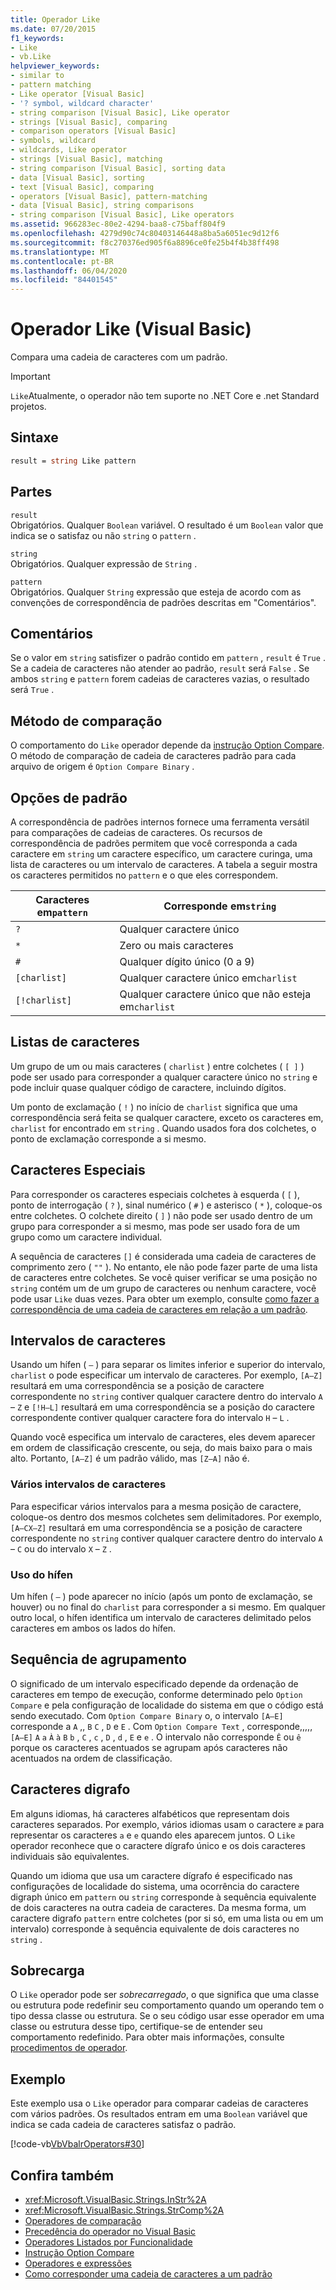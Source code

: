 ```yaml
---
title: Operador Like
ms.date: 07/20/2015
f1_keywords:
- Like
- vb.Like
helpviewer_keywords:
- similar to
- pattern matching
- Like operator [Visual Basic]
- '? symbol, wildcard character'
- string comparison [Visual Basic], Like operator
- strings [Visual Basic], comparing
- comparison operators [Visual Basic]
- symbols, wildcard
- wildcards, Like operator
- strings [Visual Basic], matching
- string comparison [Visual Basic], sorting data
- data [Visual Basic], sorting
- text [Visual Basic], comparing
- operators [Visual Basic], pattern-matching
- data [Visual Basic], string comparisons
- string comparison [Visual Basic], Like operators
ms.assetid: 966283ec-80e2-4294-baa8-c75baff804f9
ms.openlocfilehash: 4279d90c74c80403146448a8ba5a6051ec9d12f6
ms.sourcegitcommit: f8c270376ed905f6a8896ce0fe25b4f4b38ff498
ms.translationtype: MT
ms.contentlocale: pt-BR
ms.lasthandoff: 06/04/2020
ms.locfileid: "84401545"
---
```

# <a name="like-operator-visual-basic"></a>Operador Like (Visual Basic)
Compara uma cadeia de caracteres com um padrão.  

> [!IMPORTANT]
> `Like`Atualmente, o operador não tem suporte no .NET Core e .net Standard projetos.

## <a name="syntax"></a>Sintaxe  
  
```vb  
result = string Like pattern  
```  
  
## <a name="parts"></a>Partes  
 `result`  
 Obrigatórios. Qualquer `Boolean` variável. O resultado é um `Boolean` valor que indica se o satisfaz ou não `string` o `pattern` .  
  
 `string`  
 Obrigatórios. Qualquer expressão de `String` .  
  
 `pattern`  
 Obrigatórios. Qualquer `String` expressão que esteja de acordo com as convenções de correspondência de padrões descritas em "Comentários".  
  
## <a name="remarks"></a>Comentários  
 Se o valor em `string` satisfizer o padrão contido em `pattern` , `result` é `True` . Se a cadeia de caracteres não atender ao padrão, `result` será `False` . Se ambos `string` e `pattern` forem cadeias de caracteres vazias, o resultado será `True` .  
  
## <a name="comparison-method"></a>Método de comparação  
 O comportamento do `Like` operador depende da [instrução Option Compare](../statements/option-compare-statement.md). O método de comparação de cadeia de caracteres padrão para cada arquivo de origem é `Option Compare Binary` .  
  
## <a name="pattern-options"></a>Opções de padrão  
 A correspondência de padrões internos fornece uma ferramenta versátil para comparações de cadeias de caracteres. Os recursos de correspondência de padrões permitem que você corresponda a cada caractere em `string` um caractere específico, um caractere curinga, uma lista de caracteres ou um intervalo de caracteres. A tabela a seguir mostra os caracteres permitidos no `pattern` e o que eles correspondem.  
  
|Caracteres em`pattern`|Corresponde em`string`|  
|-----------------------------|-------------------------|  
|`?`|Qualquer caractere único|  
|`*`|Zero ou mais caracteres|  
|`#`|Qualquer dígito único (0 a 9)|  
|`[charlist]`|Qualquer caractere único em`charlist`|  
|`[!charlist]`|Qualquer caractere único que não esteja em`charlist`|  
  
## <a name="character-lists"></a>Listas de caracteres  
 Um grupo de um ou mais caracteres ( `charlist` ) entre colchetes ( `[ ]` ) pode ser usado para corresponder a qualquer caractere único no `string` e pode incluir quase qualquer código de caractere, incluindo dígitos.  
  
 Um ponto de exclamação ( `!` ) no início de `charlist` significa que uma correspondência será feita se qualquer caractere, exceto os caracteres em, `charlist` for encontrado em `string` . Quando usados fora dos colchetes, o ponto de exclamação corresponde a si mesmo.  
  
## <a name="special-characters"></a>Caracteres Especiais  
 Para corresponder os caracteres especiais colchetes à esquerda ( `[` ), ponto de interrogação ( `?` ), sinal numérico ( `#` ) e asterisco ( `*` ), coloque-os entre colchetes. O colchete direito ( `]` ) não pode ser usado dentro de um grupo para corresponder a si mesmo, mas pode ser usado fora de um grupo como um caractere individual.  
  
 A sequência de caracteres `[]` é considerada uma cadeia de caracteres de comprimento zero ( `""` ). No entanto, ele não pode fazer parte de uma lista de caracteres entre colchetes. Se você quiser verificar se uma posição no `string` contém um de um grupo de caracteres ou nenhum caractere, você pode usar `Like` duas vezes. Para obter um exemplo, consulte [como fazer a correspondência de uma cadeia de caracteres em relação a um padrão](../../programming-guide/language-features/operators-and-expressions/how-to-match-a-string-against-a-pattern.md).  
  
## <a name="character-ranges"></a>Intervalos de caracteres  
 Usando um hífen ( `–` ) para separar os limites inferior e superior do intervalo, `charlist` o pode especificar um intervalo de caracteres. Por exemplo, `[A–Z]` resultará em uma correspondência se a posição de caractere correspondente no `string` contiver qualquer caractere dentro do intervalo `A` – `Z` e `[!H–L]` resultará em uma correspondência se a posição do caractere correspondente contiver qualquer caractere fora do intervalo `H` – `L` .  
  
 Quando você especifica um intervalo de caracteres, eles devem aparecer em ordem de classificação crescente, ou seja, do mais baixo para o mais alto. Portanto, `[A–Z]` é um padrão válido, mas `[Z–A]` não é.  
  
### <a name="multiple-character-ranges"></a>Vários intervalos de caracteres  
 Para especificar vários intervalos para a mesma posição de caractere, coloque-os dentro dos mesmos colchetes sem delimitadores. Por exemplo, `[A–CX–Z]` resultará em uma correspondência se a posição de caractere correspondente no `string` contiver qualquer caractere dentro do intervalo `A` – `C` ou do intervalo `X` – `Z` .  
  
### <a name="usage-of-the-hyphen"></a>Uso do hífen  
 Um hífen ( `–` ) pode aparecer no início (após um ponto de exclamação, se houver) ou no final do `charlist` para corresponder a si mesmo. Em qualquer outro local, o hífen identifica um intervalo de caracteres delimitado pelos caracteres em ambos os lados do hífen.  
  
## <a name="collating-sequence"></a>Sequência de agrupamento  
 O significado de um intervalo especificado depende da ordenação de caracteres em tempo de execução, conforme determinado pelo `Option Compare` e pela configuração de localidade do sistema em que o código está sendo executado. Com `Option Compare Binary` o, o intervalo `[A–E]` corresponde a `A` ,, `B` `C` , `D` e `E` . Com `Option Compare Text` , corresponde,,,,, `[A–E]` `A` `a` `À` `à` `B` `b` , `C` , `c` , `D` , `d` , `E` e `e` . O intervalo não corresponde `Ê` ou `ê` porque os caracteres acentuados se agrupam após caracteres não acentuados na ordem de classificação.  
  
## <a name="digraph-characters"></a>Caracteres digrafo  
 Em alguns idiomas, há caracteres alfabéticos que representam dois caracteres separados. Por exemplo, vários idiomas usam o caractere `æ` para representar os caracteres `a` e `e` quando eles aparecem juntos. O `Like` operador reconhece que o caractere dígrafo único e os dois caracteres individuais são equivalentes.  
  
 Quando um idioma que usa um caractere dígrafo é especificado nas configurações de localidade do sistema, uma ocorrência do caractere digraph único em `pattern` ou `string` corresponde à sequência equivalente de dois caracteres na outra cadeia de caracteres. Da mesma forma, um caractere digrafo `pattern` entre colchetes (por si só, em uma lista ou em um intervalo) corresponde à sequência equivalente de dois caracteres no `string` .  
  
## <a name="overloading"></a>Sobrecarga  
 O `Like` operador pode ser *sobrecarregado*, o que significa que uma classe ou estrutura pode redefinir seu comportamento quando um operando tem o tipo dessa classe ou estrutura. Se o seu código usar esse operador em uma classe ou estrutura desse tipo, certifique-se de entender seu comportamento redefinido. Para obter mais informações, consulte [procedimentos de operador](../../programming-guide/language-features/procedures/operator-procedures.md).  
  
## <a name="example"></a>Exemplo  
 Este exemplo usa o `Like` operador para comparar cadeias de caracteres com vários padrões. Os resultados entram em uma `Boolean` variável que indica se cada cadeia de caracteres satisfaz o padrão.  
  
 [!code-vb[VbVbalrOperators#30](~/samples/snippets/visualbasic/VS_Snippets_VBCSharp/VbVbalrOperators/VB/Class1.vb#30)]  
  
## <a name="see-also"></a>Confira também

- <xref:Microsoft.VisualBasic.Strings.InStr%2A>
- <xref:Microsoft.VisualBasic.Strings.StrComp%2A>
- [Operadores de comparação](comparison-operators.md)
- [Precedência do operador no Visual Basic](operator-precedence.md)
- [Operadores Listados por Funcionalidade](operators-listed-by-functionality.md)
- [Instrução Option Compare](../statements/option-compare-statement.md)
- [Operadores e expressões](../../programming-guide/language-features/operators-and-expressions/index.md)
- [Como corresponder uma cadeia de caracteres a um padrão](../../programming-guide/language-features/operators-and-expressions/how-to-match-a-string-against-a-pattern.md)
